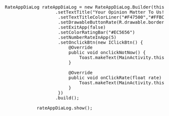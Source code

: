 <pre>
RateAppDiaLog rateAppDiaLog = new RateAppDiaLog.Builder(this)
                   .setTextTitle("Your Opinion Matter To Us!")
                    .setTextTitleColorLiner("#F47500","#FFBC3A")
                    .setDrawableButtonRate(R.drawable.border_rate)
                    .setExitApp(false)
                    .setColorRatingBar("#EC5656")
                    .setNumberRateInApp(5)
                    .setOnclickBtn(new IClickBtn() {
                        @Override
                        public void onclickNotNow() {
                            Toast.makeText(MainActivity.this,"ádhiasjdiasjd",Toast.LENGTH_SHORT).show();
                        }

                        @Override
                        public void onClickRate(float rate) {
                            Toast.makeText(MainActivity.this,rate+"",Toast.LENGTH_SHORT).show();
                        }
                    })
                   .build();

            rateAppDiaLog.show();
</pre>
